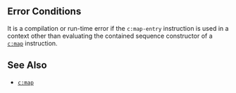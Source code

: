 
## Error Conditions

It is a compilation or run-time error if the `c:map-entry` instruction is used in a context other than evaluating the contained sequence constructor of a [`c:map`](map.html) instruction.

## See Also

- [`c:map`](map.html)
